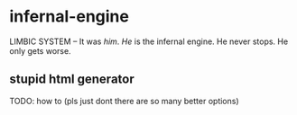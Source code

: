 # infernal-engine
LIMBIC SYSTEM – It was *him*. *He* is the infernal engine. He never stops. He only gets worse.

## stupid html generator
TODO: how to (pls just dont there are so many better options)